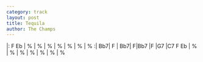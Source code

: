 ```yaml
---
category: track
layout: post
title: Tequila
author: The Champs
---
```


<canvas class="chords"  markdown="0">|: F Eb | % | % | % | % | % | % | % :|
Bb7| F | Bb7| F|Bb7 |F |G7 |C7
 F Eb | % | % | % | % | % | % | % </canvas>





